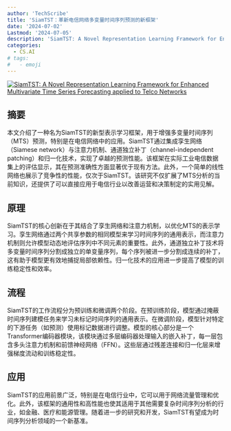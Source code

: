 ```yaml
---
author: 'TechScribe'
title: 'SiamTST：革新电信网络多变量时间序列预测的新框架'
date: '2024-07-02'
Lastmod: '2024-07-05'
description: 'SiamTST: A Novel Representation Learning Framework for Enhanced Multivariate Time Series Forecasting applied to Telco Networks'
categories:
  - CS.AI
# tags:
#   - emoji
---
```


[![SiamTST: A Novel Representation Learning Framework for Enhanced Multivariate Time Series Forecasting applied to Telco Networks](https://arxiv-research-1301205113.cos.ap-guangzhou.myqcloud.com/images/2407.02258v1.pdf_0.jpg)](https://arxiv.org/abs/2407.02258v1)

## 摘要

本文介绍了一种名为SiamTST的新型表示学习框架，用于增强多变量时间序列（MTS）预测，特别是在电信网络中的应用。SiamTST通过集成孪生网络（Siamese network）与注意力机制、通道独立补丁（channel-independent patching）和归一化技术，实现了卓越的预测性能。该框架在实际工业电信数据集上的评估显示，其在预测准确性方面显著优于现有方法。此外，一个简单的线性网络也展示了竞争性的性能，仅次于SiamTST。该研究不仅扩展了MTS分析的当前知识，还提供了可以直接应用于电信行业以改善运营和决策制定的实用见解。<!--more-->

## 原理

SiamTST的核心创新在于其结合了孪生网络和注意力机制，以优化MTS的表示学习。孪生网络通过两个共享参数的相同模型来学习时间序列的通用表示，而注意力机制则允许模型动态地评估序列中不同元素的重要性。此外，通道独立补丁技术将多变量时间序列分割成独立的单变量序列，每个序列被进一步分割成连续的补丁，这有助于模型更有效地捕捉局部依赖性。归一化技术的应用进一步提高了模型的训练稳定性和效率。

## 流程

SiamTST的工作流程分为预训练和微调两个阶段。在预训练阶段，模型通过掩蔽时间序列建模任务来学习未标记时间序列的通用表示。在微调阶段，模型针对特定的下游任务（如预测）使用标记数据进行调整。模型的核心部分是一个Transformer编码器模块，该模块通过多层编码器处理输入的嵌入补丁，每一层包含多头注意力机制和前馈神经网络（FFN）。这些层通过残差连接和归一化层来增强梯度流动和训练稳定性。

## 应用

SiamTST的应用前景广泛，特别是在电信行业中，它可以用于网络流量管理和优化。此外，该框架的通用性和高性能也使其适用于其他需要复杂时间序列分析的行业，如金融、医疗和能源管理。随着进一步的研究和开发，SiamTST有望成为时间序列分析领域的一个新基准。